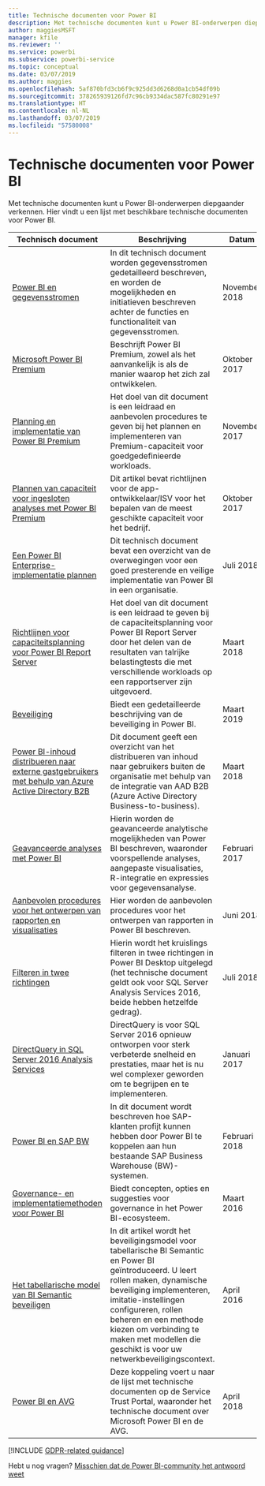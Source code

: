 ```yaml
---
title: Technische documenten voor Power BI
description: Met technische documenten kunt u Power BI-onderwerpen diepgaander verkennen.
author: maggiesMSFT
manager: kfile
ms.reviewer: ''
ms.service: powerbi
ms.subservice: powerbi-service
ms.topic: conceptual
ms.date: 03/07/2019
ms.author: maggies
ms.openlocfilehash: 5af870bfd3cb6f9c925dd3d6268d0a1cb54df09b
ms.sourcegitcommit: 378265939126fd7c96cb9334dac587fc80291e97
ms.translationtype: HT
ms.contentlocale: nl-NL
ms.lasthandoff: 03/07/2019
ms.locfileid: "57580008"
---
```

# <a name="whitepapers-for-power-bi"></a>Technische documenten voor Power BI

Met technische documenten kunt u Power BI-onderwerpen diepgaander verkennen. Hier vindt u een lijst met beschikbare technische documenten voor Power BI.

| Technisch document | Beschrijving | Datum |
| --- | --- | --- |
| [Power BI en gegevensstromen](https://go.microsoft.com/fwlink/?linkid=2034388&clcid=0x409)| In dit technisch document worden gegevensstromen gedetailleerd beschreven, en worden de mogelijkheden en initiatieven beschreven achter de functies en functionaliteit van gegevensstromen. | November 2018 |
| [Microsoft Power BI Premium](https://aka.ms/pbipremiumwhitepaper) |Beschrijft Power BI Premium, zowel als het aanvankelijk is als de manier waarop het zich zal ontwikkelen. | Oktober 2017 |
| [Planning en implementatie van Power BI Premium](https://aka.ms/Premium-Capacity-Planning-Deployment)| Het doel van dit document is een leidraad en aanbevolen procedures te geven bij het plannen en implementeren van Premium-capaciteit voor goedgedefinieerde workloads.| November 2017 |
| [Plannen van capaciteit voor ingesloten analyses met Power BI Premium](https://aka.ms/pbiewhitepaper) |Dit artikel bevat richtlijnen voor de app-ontwikkelaar/ISV voor het bepalen van de meest geschikte capaciteit voor het bedrijf. | Oktober 2017 |
| [Een Power BI Enterprise-implementatie plannen](https://go.microsoft.com/fwlink/?linkid=2057861) |Dit technisch document bevat een overzicht van de overwegingen voor een goed presterende en veilige implementatie van Power BI in een organisatie. | Juli 2018 |
| [Richtlijnen voor capaciteitsplanning voor Power BI Report Server](report-server/capacity-planning.md) |Het doel van dit document is een leidraad te geven bij de capaciteitsplanning voor Power BI Report Server door het delen van de resultaten van talrijke belastingtests die met verschillende workloads op een rapportserver zijn uitgevoerd. | Maart 2018 |
| [Beveiliging](service-admin-power-bi-security.md) |Biedt een gedetailleerde beschrijving van de beveiliging in Power BI. | Maart 2019 |
| [Power BI-inhoud distribueren naar externe gastgebruikers met behulp van Azure Active Directory B2B](whitepaper-azure-b2b-power-bi.md)|Dit document geeft een overzicht van het distribueren van inhoud naar gebruikers buiten de organisatie met behulp van de integratie van AAD B2B (Azure Active Directory Business-to-business).| Maart 2018 |
| [Geavanceerde analyses met Power BI](https://info.microsoft.com/advanced-analytics-with-power-bi.html?Is=Website) |Hierin worden de geavanceerde analytische mogelijkheden van Power BI beschreven, waaronder voorspellende analyses, aangepaste visualisaties, R-integratie en expressies voor gegevensanalyse. | Februari 2017 |
| [Aanbevolen procedures voor het ontwerpen van rapporten en visualisaties](visuals/power-bi-visualization-best-practices.md) |Hier worden de aanbevolen procedures voor het ontwerpen van rapporten in Power BI beschreven. | Juni 2018 |
| [Filteren in twee richtingen](desktop-bidirectional-filtering.md) |Hierin wordt het kruislings filteren in twee richtingen in Power BI Desktop uitgelegd (het technische document geldt ook voor SQL Server Analysis Services 2016, beide hebben hetzelfde gedrag). | Juli 2018 |
| [DirectQuery in SQL Server 2016 Analysis Services](https://blogs.msdn.microsoft.com/analysisservices/2017/04/06/directquery-in-sql-server-2016-analysis-services-whitepaper/) |DirectQuery is voor SQL Server 2016 opnieuw ontworpen voor sterk verbeterde snelheid en prestaties, maar het is nu wel complexer geworden om te begrijpen en te implementeren. | Januari 2017 |
| [Power BI en SAP BW](https://aka.ms/powerbiandsapbw)| In dit document wordt beschreven hoe SAP-klanten profijt kunnen hebben door Power BI te koppelen aan hun bestaande SAP Business Warehouse (BW)-systemen.| Februari 2018 |
| [Governance- en implementatiemethoden voor Power BI](http://go.microsoft.com/fwlink/?LinkId=785915&clcid=0x409) | Biedt concepten, opties en suggesties voor governance in het Power BI-ecosysteem. | Maart 2016 |
| [Het tabellarische model van BI Semantic beveiligen](http://download.microsoft.com/download/D/2/0/D20E1C5F-72EA-4505-9F26-FEF9550EFD44/Securing%20the%20Tabular%20BI%20Semantic%20Model.docx) |In dit artikel wordt het beveiligingsmodel voor tabellarische BI Semantic en Power BI geïntroduceerd. U leert rollen maken, dynamische beveiliging implementeren, imitatie-instellingen configureren, rollen beheren en een methode kiezen om verbinding te maken met modellen die geschikt is voor uw netwerkbeveiligingscontext. | April 2016 |
| [Power BI en AVG](https://aka.ms/power-bi-gdpr-whitepaper)| Deze koppeling voert u naar de lijst met technische documenten op de Service Trust Portal, waaronder het technische document over Microsoft Power BI en de AVG. | April 2018 |

[!INCLUDE [GDPR-related guidance](includes/gdpr-hybrid-note.md)]

Hebt u nog vragen? [Misschien dat de Power BI-community het antwoord weet](http://community.powerbi.com/)
